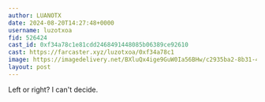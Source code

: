 ```yaml
---
author: LUANOTX
date: 2024-08-20T14:27:48+0000
username: luzotxoa
fid: 526424
cast_id: 0xf34a78c1e81cdd2468491448085b06389ce92610
cast: https://farcaster.xyz/luzotxoa/0xf34a78c1
image: https://imagedelivery.net/BXluQx4ige9GuW0Ia56BHw/c2935ba2-8b31-4c6f-54c3-626856529c00/original
layout: post
---
```


Left or right? I can't decide.

<img src='https://imagedelivery.net/BXluQx4ige9GuW0Ia56BHw/c2935ba2-8b31-4c6f-54c3-626856529c00/original' alt='' referrerpolicy='no-referrer'/>
<img src='https://imagedelivery.net/BXluQx4ige9GuW0Ia56BHw/2ffb494a-1ae2-4471-7d2e-2d6070672800/original' alt='' referrerpolicy='no-referrer'/>

